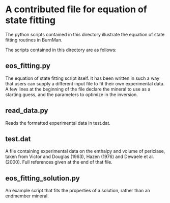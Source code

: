 # A contributed file for equation of state fitting

The python scripts contained in this directory illustrate the equation of
state fitting routines in BurnMan.

The scripts contained in this directory are as follows:

eos_fitting.py
--------------
The equation of state fitting script itself. It has been written in
such a way that users can supply a different input file to
fit their own experimental data. A few lines at the beginning of the file
declare the mineral to use as a starting guess, and the parameters to optimize
in the inversion.

read_data.py
------------
Reads the formatted experimental data in test.dat.

test.dat
--------
A file containing experimental data on the enthalpy and volume of
periclase, taken from Victor and Douglas (1963), Hazen (1976) and
Dewaele et al. (2000). Full references given at the end of that file.

eos_fitting_solution.py
-----------------------
An example script that fits the properties of a solution, rather than
an endmember mineral.